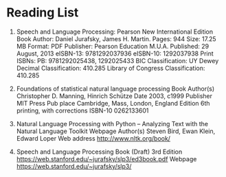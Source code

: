 # Reading List


1. Speech and Language Processing: Pearson New International Edition
Book
Author: Daniel Jurafsky, James H. Martin. Pages: 944 Size: 17.25 MB Format: PDF Publisher: Pearson Education M.U.A.
Published: 29 August, 2013
eISBN-13: 9781292037936
eISBN-10: 1292037938 
Print ISBNs: PB: 9781292025438, 1292025433
BIC Classification: UY
Dewey Decimal Classification: 410.285
Library of Congress Classification: 410.285

2. Foundations of statistical natural language processing
Book
Author(s)
Christopher D. Manning, Hinrich Schütze
Date
2003, c1999
Publisher
MIT Press
Pub place
Cambridge, Mass, London, England
Edition
6th printing, with corrections
ISBN-10
0262133601

3. Natural Language Processing with Python
– Analyzing Text with the Natural Language Toolkit
Webpage
Author(s)
Steven Bird, Ewan Klein, Edward Loper
Web address
http://www.nltk.org/book/

4. Speech and Language Processing
Book
(Draft)
3rd Edition
https://web.stanford.edu/~jurafsky/slp3/ed3book.pdf
Webpage
https://web.stanford.edu/~jurafsky/slp3/
